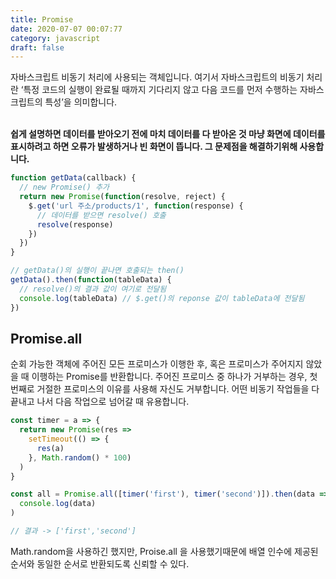 ```yaml
---
title: Promise
date: 2020-07-07 00:07:77
category: javascript
draft: false
---
```


<span class='strong'>자바스크립트 비동기 처리에 사용되는 객체입니다.</span> 여기서 자바스크립트의 비동기 처리란 ‘특정 코드의 실행이 완료될 때까지 기다리지 않고 다음 코드를 먼저 수행하는 자바스크립트의 특성’을 의미합니다. <br><br>

**쉽게 설명하면 데이터를 받아오기 전에 마치 데이터를 다 받아온 것 마냥 화면에 데이터를 표시하려고 하면 오류가 발생하거나 빈 화면이 뜹니다. 그 문제점을 해결하기위해 사용합니다.**

```javascript
function getData(callback) {
  // new Promise() 추가
  return new Promise(function(resolve, reject) {
    $.get('url 주소/products/1', function(response) {
      // 데이터를 받으면 resolve() 호출
      resolve(response)
    })
  })
}

// getData()의 실행이 끝나면 호출되는 then()
getData().then(function(tableData) {
  // resolve()의 결과 값이 여기로 전달됨
  console.log(tableData) // $.get()의 reponse 값이 tableData에 전달됨
})
```

## Promise.all

순회 가능한 객체에 주어진 모든 프로미스가 이행한 후, 혹은 프로미스가 주어지지 않았을 때 이행하는 Promise를 반환합니다. 주어진 프로미스 중 하나가 거부하는 경우, 첫 번째로 거절한 프로미스의 이유를 사용해 자신도 거부합니다.
어떤 비동기 작업들을 다 끝내고 나서 다음 작업으로 넘어갈 때 유용합니다.

```javascript
const timer = a => {
  return new Promise(res =>
    setTimeout(() => {
      res(a)
    }, Math.random() * 100)
  )
}

const all = Promise.all([timer('first'), timer('second')]).then(data =>
  console.log(data)
)

// 결과 -> ['first','second']
```

Math.random을 사용하긴 했지만, Proise.all 을 사용했기때문에 배열 인수에 제공된 순서와 동일한 순서로 반환되도록 신뢰할 수 있다.
